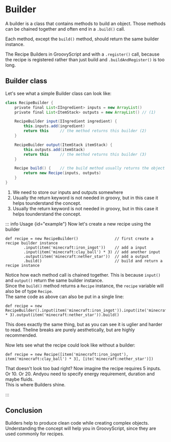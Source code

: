 
# Builder

A builder is a class that contains methods to build an object. Those methods can be chained together and often end in a `.build()` call.

Each method, except the `build()` method, should return the same builder instance.

The Recipe Builders in GroovyScript and with a `.register()` call, because the recipe is registered rather than just build and `.buildAndRegister()` is too long.

## Builder class
Let's see what a simple Builder class can look like:

```groovy
class RecipeBuilder {
    private final List<IIngredient> inputs = new ArrayList()
    private final List<ItemStack> outputs = new ArrayList() // (1)

    RecipeBuilder input(IIngredient ingredient) {
        this.inputs.add(ingredient)
        return this     // the method returns this builder (2)
    }

    RecipeBuilder output(ItemStack itemStack) {
        this.outputs.add(itemStack)
        return this     // the method returns this builder (3)
    }

    Recipe build() {    // the build method usually returns the object that will be build
        return new Recipe(inputs, outputs)
    }
}
```

1. We need to store our inputs and outputs somewhere
2. Usually the return keyword is not needed in groovy, but in this case it helps tounderstand the concept.
3. Usually the return keyword is not needed in groovy, but in this case it helps tounderstand the concept.

::: info Usage {id="example"}
Now let's create a new recipe using the builder

```groovy:no-line-numbers
def recipe = new RecipeBuilder()                // first create a recipe builder instance
        .input(item('minecraft:iron_ingot'))    // add a input
        .input(item('minecraft:clay_ball') * 3) // add another input
        .output(item('minecraft:nether_star'))  // add a output
        .build()                                // build and return a recipe instance
```

Notice how each method call is chained together. This is because `input()` and `output()` return the same builder instance.<br>
Since the `build()` method returns a `Recipe` instance, the `recipe` variable will also be of type `Recipe`.<br>
The same code as above can also be put in a single line:

```groovy:no-line-numbers
def recipe = new RecipeBuilder().input(item('minecraft:iron_ingot')).input(ite('minecraft:clay_ball') * 3).output(item('minecraft:nether_star')).build()
```

This does exactly the same thing, but as you can see it is uglier and harder to read. Theline breaks are purely aesthetically, but are highly recommended.

Now lets see what the recipe could look like without a builder:

```groovy:no-line-numbers
def recipe = new Recipe([item('minecraft:iron_ingot'), item('minecraft:clay_ball') * 3], [ite('minecraft:nether_star')])
```

That doesn't look too bad right? Now imagine the recipe requires 5 inputs. Or 10. Or 20. Andyou need to specify energy requirement, duration and maybe fluids.<br>
This is where Builders shine.

:::

## Conclusion

Builders help to produce clean code while creating complex objects.
Understanding the concept will help you in GroovyScript, since they are used commonly for recipes.
